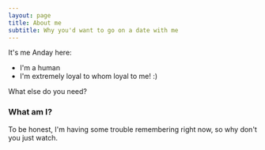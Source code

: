 ```yaml
---
layout: page
title: About me
subtitle: Why you'd want to go on a date with me
---
```


It's me Anday here:

- I'm a human 
- I'm extremely loyal to whom loyal to me! :)

What else do you need?

### What am I?

To be honest, I'm having some trouble remembering right now, so why don't you just watch.
